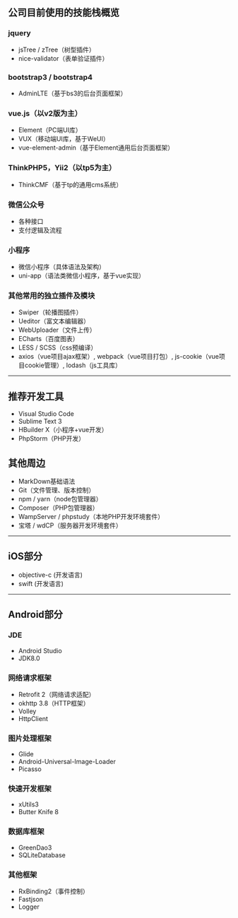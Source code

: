 ## 公司目前使用的技能栈概览
### jquery
* jsTree / zTree（树型插件）
* nice-validator（表单验证插件）

### bootstrap3 / bootstrap4
* AdminLTE（基于bs3的后台页面框架）

### vue.js（以v2版为主）
* Element（PC端UI库）
* VUX（移动端UI库，基于WeUI）
* vue-element-admin（基于Element通用后台页面框架）

### ThinkPHP5，Yii2（以tp5为主）
* ThinkCMF（基于tp的通用cms系统）

### 微信公众号
* 各种接口
* 支付逻辑及流程

### 小程序
* 微信小程序（具体语法及架构）
* uni-app（语法类微信小程序，基于vue实现）

### 其他常用的独立插件及模块
* Swiper（轮播图插件）
* Ueditor（富文本编辑器）
* WebUploader（文件上传）
* ECharts（百度图表）
* LESS / SCSS（css预编译）
* axios（vue项目ajax框架）, webpack（vue项目打包）, js-cookie（vue项目cookie管理）, lodash（js工具库）

-------------

## 推荐开发工具
* Visual Studio Code
* Sublime Text 3
* HBuilder X（小程序+vue开发）
* PhpStorm（PHP开发）

## 其他周边
* MarkDown基础语法
* Git（文件管理、版本控制）
* npm / yarn（node包管理器）
* Composer（PHP包管理器）
* WampServer / phpstudy（本地PHP开发环境套件）
* 宝塔 / wdCP（服务器开发环境套件）

-------------

## iOS部分
* objective-c  (开发语言)
* swift  (开发语言)

-------------

## Android部分
### JDE
* Android Studio
* JDK8.0
### 网络请求框架
* Retrofit 2（网络请求适配）
* okhttp 3.8（HTTP框架）
* Volley
* HttpClient
### 图片处理框架
* Glide
* Android-Universal-Image-Loader
* Picasso
### 快速开发框架
* xUtils3
* Butter Knife 8
### 数据库框架
* GreenDao3
* SQLiteDatabase
### 其他框架
* RxBinding2（事件控制）
* Fastjson
* Logger